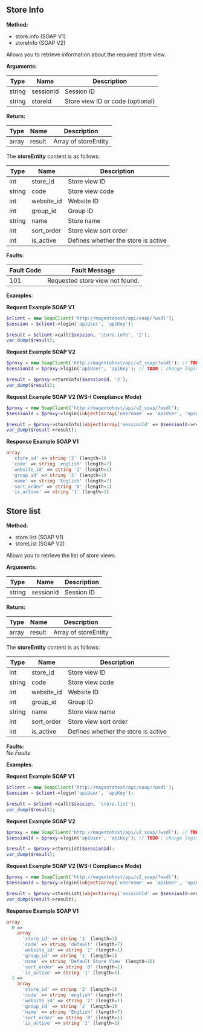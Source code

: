 ## Store Info

**Method:**

- store.info (SOAP V1)
- storeInfo (SOAP V2)

Allows you to retrieve information about the required store view.

**Arguments:**

| Type | Name | Description |
| --- | --- | --- |
| string | sessionId | Session ID |
| string | storeId | Store view ID or code (optional) |

**Return:**

| Type | Name | Description |
| --- | --- | --- |
| array | result | Array of storeEntity |

The **storeEntity** content is as follows:

| Type | Name | Description |
| --- | --- | --- |
| int | store_id | Store view ID |
| string | code | Store view code |
| int | website_id | Website ID |
| int | group_id | Group ID |
| string | name | Store name |
| int | sort_order | Store view sort order |
| int | is_active | Defines whether the store is active |

**Faults:**

| Fault Code | Fault Message |
| --- | --- |
| 101 | Requested store view not found. |

**Examples**:

**Request Example SOAP V1**

```php
$client = new SoapClient('http://magentohost/api/soap/?wsdl');
$session = $client->login('apiUser', 'apiKey');

$result = $client->call($session, 'store.info', '2');
var_dump($result);
```

**Request Example SOAP V2**

```php
$proxy = new SoapClient('http://magentohost/api/v2_soap/?wsdl'); // TODO : change url
$sessionId = $proxy->login('apiUser', 'apiKey'); // TODO : change login and pwd if necessary

$result = $proxy->storeInfo($sessionId, '2');
var_dump($result);
```

**Request Example SOAP V2 (WS-I Compliance Mode)**

```php
$proxy = new SoapClient('http://magentohost/api/v2_soap/?wsdl'); 
$sessionId = $proxy->login((object)array('username' => 'apiUser', 'apiKey' => 'apiKey'));

$result = $proxy->storeInfo((object)array('sessionId' => $sessionId->result, 'storeId' => '2'));
var_dump($result->result);
```

**Response Example SOAP V1**

```php
array
  'store_id' => string '2' (length=1)
  'code' => string 'english' (length=7)
  'website_id' => string '2' (length=1)
  'group_id' => string '2' (length=1)
  'name' => string 'English' (length=7)
  'sort_order' => string '0' (length=1)
  'is_active' => string '1' (length=1)
```

## Store list

**Method:**

  -   store.list (SOAP V1)
  -   storeList (SOAP V2)

Allows you to retrieve the list of store views.

**Arguments:**

| Type | Name | Description |
| --- | --- | --- |
| string | sessionId | Session ID |

**Return:**

| Type | Name | Description |
| --- | --- | --- |
| array | result | Array of storeEntity |

The **storeEntity** content is as follows:

| Type | Name | Description |
| --- | --- | --- |
| int | store_id | Store view ID |
| string | code | Store view code |
| int | website_id | Website ID |
| int | group_id | Group ID |
| string | name | Store view name |
| int | sort_order | Store view sort order |
| int | is_active | Defines whether the store is active |

**Faults:**  
_No Faults_

**Examples**:

**Request Example SOAP V1**

```php
$client = new SoapClient('http://magentohost/api/soap/?wsdl');
$session = $client->login('apiUser', 'apiKey');

$result = $client->call($session, 'store.list');
var_dump($result);
```

**Request Example SOAP V2**

```php
$proxy = new SoapClient('http://magentohost/api/v2_soap/?wsdl'); // TODO : change url
$sessionId = $proxy->login('apiUser', 'apiKey'); // TODO : change login and pwd if necessary

$result = $proxy->storeList($sessionId);
var_dump($result);
```

**Request Example SOAP V2 (WS-I Compliance Mode)**

```php
$proxy = new SoapClient('http://magentohost/api/v2_soap/?wsdl'); 
$sessionId = $proxy->login((object)array('username' => 'apiUser', 'apiKey' => 'apiKey'));

$result = $proxy->storeList((object)array('sessionId' => $sessionId->result));
var_dump($result->result);
```

**Response Example SOAP V1**

```php
array
  0 =>
    array
      'store_id' => string '1' (length=1)
      'code' => string 'default' (length=7)
      'website_id' => string '1' (length=1)
      'group_id' => string '1' (length=1)
      'name' => string 'Default Store View' (length=18)
      'sort_order' => string '0' (length=1)
      'is_active' => string '1' (length=1)
  1 =>
    array
      'store_id' => string '2' (length=1)
      'code' => string 'english' (length=7)
      'website_id' => string '2' (length=1)
      'group_id' => string '2' (length=1)
      'name' => string 'English' (length=7)
      'sort_order' => string '0' (length=1)
      'is_active' => string '1' (length=1)
```